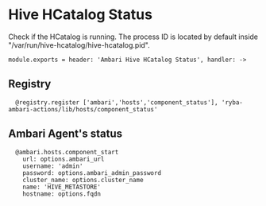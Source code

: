 
# Hive HCatalog Status

Check if the HCatalog is running. The process ID is located by default
inside "/var/run/hive-hcatalog/hive-hcatalog.pid".

    module.exports = header: 'Ambari Hive HCatalog Status', handler: ->

## Registry

      @registry.register ['ambari','hosts','component_status'], 'ryba-ambari-actions/lib/hosts/component_status'

## Ambari Agent's status

      @ambari.hosts.component_start
        url: options.ambari_url
        username: 'admin'
        password: options.ambari_admin_password
        cluster_name: options.cluster_name
        name: 'HIVE_METASTORE'
        hostname: options.fqdn